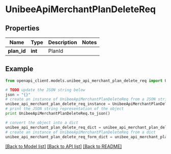 # UnibeeApiMerchantPlanDeleteReq


## Properties

Name | Type | Description | Notes
------------ | ------------- | ------------- | -------------
**plan_id** | **int** | PlanId | 

## Example

```python
from openapi_client.models.unibee_api_merchant_plan_delete_req import UnibeeApiMerchantPlanDeleteReq

# TODO update the JSON string below
json = "{}"
# create an instance of UnibeeApiMerchantPlanDeleteReq from a JSON string
unibee_api_merchant_plan_delete_req_instance = UnibeeApiMerchantPlanDeleteReq.from_json(json)
# print the JSON string representation of the object
print UnibeeApiMerchantPlanDeleteReq.to_json()

# convert the object into a dict
unibee_api_merchant_plan_delete_req_dict = unibee_api_merchant_plan_delete_req_instance.to_dict()
# create an instance of UnibeeApiMerchantPlanDeleteReq from a dict
unibee_api_merchant_plan_delete_req_form_dict = unibee_api_merchant_plan_delete_req.from_dict(unibee_api_merchant_plan_delete_req_dict)
```
[[Back to Model list]](../README.md#documentation-for-models) [[Back to API list]](../README.md#documentation-for-api-endpoints) [[Back to README]](../README.md)


